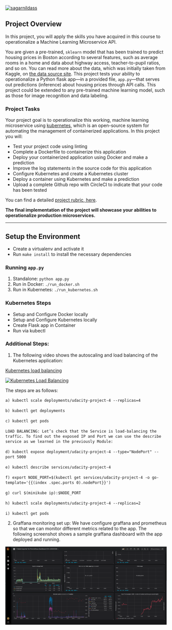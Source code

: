 [![sagarnildass](https://circleci.com/gh/sagarnildass/udacity-cloud-devops-project-4-kubernetes.svg?style=svg)](https://app.circleci.com/pipelines/github/sagarnildass/udacity-cloud-devops-project-4-kubernetes/9/workflows/54c52572-7846-4c2d-afa6-b7fe114c81ab)

## Project Overview

In this project, you will apply the skills you have acquired in this course to operationalize a Machine Learning Microservice API. 

You are given a pre-trained, `sklearn` model that has been trained to predict housing prices in Boston according to several features, such as average rooms in a home and data about highway access, teacher-to-pupil ratios, and so on. You can read more about the data, which was initially taken from Kaggle, on [the data source site](https://www.kaggle.com/c/boston-housing). This project tests your ability to operationalize a Python flask app—in a provided file, `app.py`—that serves out predictions (inference) about housing prices through API calls. This project could be extended to any pre-trained machine learning model, such as those for image recognition and data labeling.

### Project Tasks

Your project goal is to operationalize this working, machine learning microservice using [kubernetes](https://kubernetes.io/), which is an open-source system for automating the management of containerized applications. In this project you will:
* Test your project code using linting
* Complete a Dockerfile to containerize this application
* Deploy your containerized application using Docker and make a prediction
* Improve the log statements in the source code for this application
* Configure Kubernetes and create a Kubernetes cluster
* Deploy a container using Kubernetes and make a prediction
* Upload a complete Github repo with CircleCI to indicate that your code has been tested

You can find a detailed [project rubric, here](https://review.udacity.com/#!/rubrics/2576/view).

**The final implementation of the project will showcase your abilities to operationalize production microservices.**

---

## Setup the Environment

* Create a virtualenv and activate it
* Run `make install` to install the necessary dependencies

### Running `app.py`

1. Standalone:  `python app.py`
2. Run in Docker:  `./run_docker.sh`
3. Run in Kubernetes:  `./run_kubernetes.sh`

### Kubernetes Steps

* Setup and Configure Docker locally
* Setup and Configure Kubernetes locally
* Create Flask app in Container
* Run via kubectl

### Additional Steps:

1. The following video shows the autoscaling and load balancing of the Kubernetes application:

[Kubernetes load balancing](https://www.youtube.com/watch?v=J2-Wgi6N4Y4&feature=youtu.be)

[![Kubernetes Load Balancing](https://img.youtube.com/vi/J2-Wgi6N4Y4/maxresdefault.jpg)](https://www.youtube.com/watch?v=J2-Wgi6N4Y4&feature=youtu.be)


The steps are as follows:

	a) kubectl scale deployments/udacity-project-4 --replicas=4
	
	b) kubectl get deployments
	
	c) kubectl get pods
	
	LOAD BALANCING: Let’s check that the Service is load-balancing the traffic. To find out the exposed IP and Port we can use the describe service as we learned in the previously Module:
	
	d) kubectl expose deployment/udacity-project-4 --type="NodePort" --port 5000
	
	e) kubectl describe services/udacity-project-4
	
	f) export NODE_PORT=$(kubectl get services/udacity-project-4 -o go-template='{{(index .spec.ports 0).nodePort}}')

	g) curl $(minikube ip):$NODE_PORT
	
	h) kubectl scale deployments/udacity-project-4 --replicas=2
	
	i) kubectl get pods
	
2. Graffana monitoring set up: We have configure graffana and prometheus so that we can monitor different metrics related to the app. The following screenshot shows a sample graffana dashboard with the app deployed and running.

![Graffana Monitoring](screenshots/graffana_monitoring_for_app.png)
